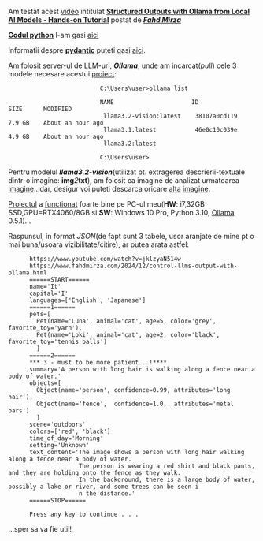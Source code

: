 Am testat acest [video](https://www.fahdmirza.com/) intitulat [**Structured Outputs with Ollama from Local AI Models - Hands-on Tutorial**](https://www.youtube.com/watch?v=jklzyaN514w) postat de [***Fahd Mirza***](https://www.youtube.com/@fahdmirza)

[**Codul python**](https://www.fahdmirza.com/2024/12/control-llms-output-with-ollama.html) l-am gasi [aici](https://ollama.com/blog/structured-outputs)

Informatii despre [**pydantic**](https://pypi.org/project/pydantic/) puteti gasi [aici](https://python.langchain.com/v0.1/docs/modules/model_io/output_parsers/types/pydantic/).

Am folosit server-ul de LLM-uri, ***Ollama***,  unde am incarcat(*pull*) cele 3 modele necesare acestui [proiect](https://github.com/stefanache/MFP-ANAF-RO/blob/main/python/Ollama_structured_outputs/app.py):

                              C:\Users\user>ollama list
                              
                              NAME                      ID              SIZE      MODIFIED
                               llama3.2-vision:latest    38107a0cd119    7.9 GB    About an hour ago
                               llama3.1:latest           46e0c10c039e    4.9 GB    About an hour ago
                               llama3.2:latest
                              
                              C:\Users\user>
Pentru modelul ***llama3.2-vision***(utilizat pt. extragerea descrierii-textuale dintr-o imagine: **img***2***txt**), am folosit ca imagine de analizat urmatoarea [imagine](https://github.com/stefanache/MFP-ANAF-RO/blob/main/python/Ollama_structured_outputs/imags/girl_outdoor_morning.jpeg)...dar, desigur voi puteti descarca oricare [alta](https://www.google.com/search?sca_esv=1b6df71c373af725&rlz=1C1CHBF_enRO1132RO1132&sxsrf=ADLYWILrF8cNj4vyqo3Phzz8_byQm7sLEw:1733664532356&q=morning+outdoor+activities&udm=2&fbs=AEQNm0AuaLfhdrtx2b9ODfK0pnmis1zS4enB7jefi_fubH5nz6ICWh5uGv91yDc_1gBPBe0FH0P0ZVfrH8X) [imagine](https://github.com/stefanache/MFP-ANAF-RO/blob/main/python/Ollama_structured_outputs/imags/beach.jpg).

[Proiectul](https://github.com/stefanache/MFP-ANAF-RO/blob/main/python/Ollama_structured_outputs/app.py) a [functionat](https://github.com/stefanache/MFP-ANAF-RO/blob/main/python/Ollama_structured_outputs/_RUN.bat) foarte bine pe PC-ul meu(**HW**: i7,32GB SSD,GPU=RTX4060/8GB si **SW**: Windows 10 Pro, Python 3.10, [Ollama](https://ollama.com/download/windows) 0.5.1)...

Raspunsul, in format *JSON*(de fapt sunt 3 tabele, usor aranjate de mine pt o mai buna/usoara vizibilitate/citire), ar putea arata astfel:

          https://www.youtube.com/watch?v=jklzyaN514w
          https://www.fahdmirza.com/2024/12/control-llms-output-with-ollama.html
          ======START======
          name='It' 
          capital='I' 
          languages=['English', 'Japanese']
          ======1======
          pets=[
            Pet(name='Luna', animal='cat', age=5, color='grey',  favorite_toy='yarn'), 
            Pet(name='Loki', animal='cat', age=2, color='black', favorite_toy='tennis balls')
            ]
          ======2======
          *** 3 - must to be more patient...!****
          summary='A person with long hair is walking along a fence near a body of water.' 
          objects=[
            Object(name='person', confidence=0.99, attributes='long hair'), 
            Object(name='fence',  confidence=1.0,  attributes='metal bars')
            ] 
          scene='outdoors' 
          colors=['red', 'black']
          time_of_day='Morning' 
          setting='Unknown' 
          text_content='The image shows a person with long hair walking along a fence near a body of water. 
                        The person is wearing a red shirt and black pants, and they are holding onto the fence as they walk. 
                        In the background, there is a large body of water, possibly a lake or river, and some trees can be seen i
                        n the distance.'
          ======STOP======
          
          Press any key to continue . . .


...sper sa va fie util!
